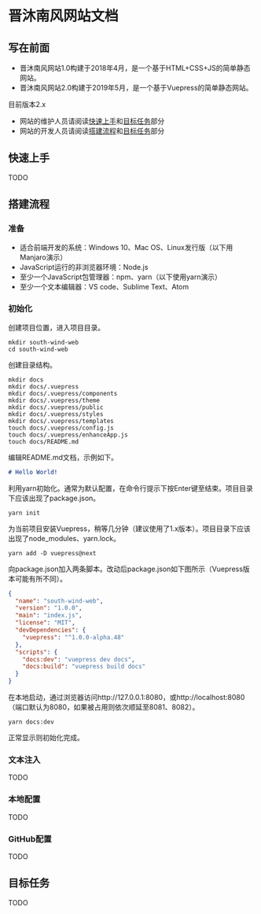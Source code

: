 # 晋沐南风网站文档

## 写在前面

- 晋沐南风网站1.0构建于2018年4月，是一个基于HTML+CSS+JS的简单静态网站。
- 晋沐南风网站2.0构建于2019年5月，是一个基于Vuepress的简单静态网站。

目前版本2.x

- 网站的维护人员请阅读[快速上手](#快速上手)和[目标任务](#目标任务)部分
- 网站的开发人员请阅读[搭建流程](#搭建流程)和[目标任务](#目标任务)部分

## 快速上手

TODO

## 搭建流程

### 准备

- 适合前端开发的系统：Windows 10、Mac OS、Linux发行版（以下用Manjaro演示）
- JavaScript运行的非浏览器环境：Node.js
- 至少一个JavaScript包管理器：npm、yarn（以下使用yarn演示）
- 至少一个文本编辑器：VS code、Sublime Text、Atom

### 初始化

创建项目位置，进入项目目录。

```shell
mkdir south-wind-web
cd south-wind-web
```

创建目录结构。

```shell
mkdir docs
mkdir docs/.vuepress
mkdir docs/.vuepress/components
mkdir docs/.vuepress/theme
mkdir docs/.vuepress/public
mkdir docs/.vuepress/styles
mkdir docs/.vuepress/templates
touch docs/.vuepress/config.js
touch docs/.vuepress/enhanceApp.js
touch docs/README.md
```

编辑README.md文档，示例如下。

```markdown
# Hello World!
```

利用yarn初始化。通常为默认配置，在命令行提示下按Enter键至结束。项目目录下应该出现了package.json。

```shell
yarn init
```

为当前项目安装Vuepress，稍等几分钟（建议使用了1.x版本）。项目目录下应该出现了node_modules、yarn.lock。

```shell
yarn add -D vuepress@next
```

向package.json加入两条脚本。改动后package.json如下图所示（Vuepress版本可能有所不同）。

```json
{
  "name": "south-wind-web",
  "version": "1.0.0",
  "main": "index.js",
  "license": "MIT",
  "devDependencies": {
    "vuepress": "^1.0.0-alpha.48"
  },
  "scripts": {
    "docs:dev": "vuepress dev docs",
    "docs:build": "vuepress build docs"
  }
}
```

在本地启动，通过浏览器访问http://127.0.0.1:8080，或http://localhost:8080（端口默认为8080，如果被占用则依次顺延至8081、8082）。

```shell
yarn docs:dev
```

正常显示则初始化完成。

### 文本注入

TODO

### 本地配置

TODO

### GitHub配置

TODO

## 目标任务

TODO
